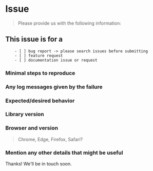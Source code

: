 <!-- IF SUFFICIENT INFORMATION IS NOT PROVIDED VIA THE FOLLOWING TEMPLATE THE ISSUE MIGHT BE CLOSED WITHOUT FURTHER CONSIDERATION -->

# Issue

> Please provide us with the following information:

>

## This issue is for a

<!-- mark with an `x` -->

```console
    - [ ] bug report -> please search issues before submitting
    - [ ] feature request
    - [ ] documentation issue or request
```

### Minimal steps to reproduce

>

### Any log messages given by the failure

>

### Expected/desired behavior

>

### Library version

>

### Browser and version

> Chrome, Edge, Firefox, Safari?

### Mention any other details that might be useful

>

Thanks! We'll be in touch soon.
